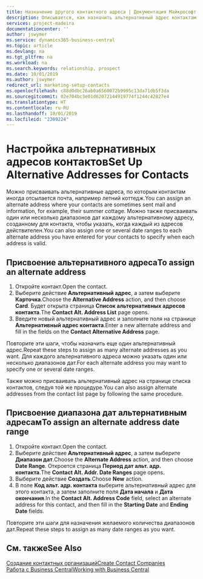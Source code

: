 ```yaml
---
title: Назначение другого контактного адреса | Документация Майкрософт
description: Описывается, как назначить альтернативный адрес контактам или потенциальным клиентам, на который периодически отправлять информацию.
services: project-madeira
documentationcenter: ''
author: jswymer
ms.service: dynamics365-business-central
ms.topic: article
ms.devlang: na
ms.tgt_pltfrm: na
ms.workload: na
ms.search.keywords: relationship, prospect
ms.date: 10/01/2019
ms.author: jswymer
redirect_url: marketing-setup-contacts
ms.openlocfilehash: c88d0dbc26ab0a6560072b9995c13da71db5f3da
ms.sourcegitcommit: 02e704bc3e01d62072144919774f1244c42827e4
ms.translationtype: HT
ms.contentlocale: ru-RU
ms.lasthandoff: 10/01/2019
ms.locfileid: "2309224"
---
```

# <a name="set-up-alternative-addresses-for-contacts"></a><span data-ttu-id="66d7e-103">Настройка альтернативных адресов контактов</span><span class="sxs-lookup"><span data-stu-id="66d7e-103">Set Up Alternative Addresses for Contacts</span></span>
<span data-ttu-id="66d7e-104">Можно присваивать альтернативные адреса, по которым контактам иногда отсылается почта, например летний коттедж.</span><span class="sxs-lookup"><span data-stu-id="66d7e-104">You can assign an alternate address where your contacts are sometimes sent mail and information, for example, their summer cottage.</span></span> <span data-ttu-id="66d7e-105">Можно также присваивать один или несколько диапазонов дат каждому альтернативному адресу, созданному для контакта, чтобы указать, когда каждый из адресов действителен.</span><span class="sxs-lookup"><span data-stu-id="66d7e-105">You can also assign one or several date ranges to each alternate address you have entered for your contacts to specify when each address is valid.</span></span>

## <a name="to-assign-an-alternate-address"></a><span data-ttu-id="66d7e-106">Присвоение альтернативного адреса</span><span class="sxs-lookup"><span data-stu-id="66d7e-106">To assign an alternate address</span></span>
1. <span data-ttu-id="66d7e-107">Откройте контакт.</span><span class="sxs-lookup"><span data-stu-id="66d7e-107">Open the contact.</span></span>
2. <span data-ttu-id="66d7e-108">Выберите действие **Альтернативный адрес**, а затем выберите **Карточка**.</span><span class="sxs-lookup"><span data-stu-id="66d7e-108">Choose the **Alternative Address** action, and then choose **Card**.</span></span> <span data-ttu-id="66d7e-109">Будет открыта страница **Список альтернативных адресов контакта**.</span><span class="sxs-lookup"><span data-stu-id="66d7e-109">The **Contact Alt. Address List** page opens.</span></span>
3. <span data-ttu-id="66d7e-110">Введите новый альтернативный адрес и заполните поля на странице **Альтернативный адрес контакта**.</span><span class="sxs-lookup"><span data-stu-id="66d7e-110">Enter a new alternate address and fill in the fields on the **Contact Alternative Address** page.</span></span>

<span data-ttu-id="66d7e-111">Повторите эти шаги, чтобы назначить еще один альтернативный адрес.</span><span class="sxs-lookup"><span data-stu-id="66d7e-111">Repeat these steps to assign as many alternate addresses as you want.</span></span> <span data-ttu-id="66d7e-112">Для каждого альтернативного адреса можно указать один или несколько диапазонов дат.</span><span class="sxs-lookup"><span data-stu-id="66d7e-112">For each alternate address you may want to specify one or several date ranges.</span></span>

<span data-ttu-id="66d7e-113">Также можно присваивать альтернативный адрес на странице списка контактов, следуя той же процедуре.</span><span class="sxs-lookup"><span data-stu-id="66d7e-113">You can also assign alternate addresses from the contact list page by following the same procedure.</span></span>

## <a name="to-assign-an-alternate-address-date-range"></a><span data-ttu-id="66d7e-114">Присвоение диапазона дат альтернативным адресам</span><span class="sxs-lookup"><span data-stu-id="66d7e-114">To assign an alternate address date range</span></span>
1. <span data-ttu-id="66d7e-115">Откройте контакт.</span><span class="sxs-lookup"><span data-stu-id="66d7e-115">Open the contact.</span></span>
2. <span data-ttu-id="66d7e-116">Выберите действие **Альтернативный адрес**, а затем выберите **Диапазон дат**.</span><span class="sxs-lookup"><span data-stu-id="66d7e-116">Choose the **Alternate Address** action, and then choose **Date Range**.</span></span> <span data-ttu-id="66d7e-117">Откроется страница **Период дат альт. адр. контакта**.</span><span class="sxs-lookup"><span data-stu-id="66d7e-117">The **Contact Alt. Addr. Date Ranges** page opens.</span></span>
3. <span data-ttu-id="66d7e-118">Выберите действие **Создать**.</span><span class="sxs-lookup"><span data-stu-id="66d7e-118">Choose **New** action.</span></span>
4. <span data-ttu-id="66d7e-119">В поле **Код альт. адр. контакта** выберите альтернативный адрес для этого контакта, а затем заполните поля **Дата начала** и **Дата окончания**.</span><span class="sxs-lookup"><span data-stu-id="66d7e-119">In the **Contact Alt. Address Code** field, select an alternate address for this contact, and then fill in the **Starting Date** and **Ending Date** fields.</span></span>

<span data-ttu-id="66d7e-120">Повторите эти шаги для назначения желаемого количества диапазонов дат.</span><span class="sxs-lookup"><span data-stu-id="66d7e-120">Repeat these steps to assign as many date ranges as you want.</span></span>

## <a name="see-also"></a><span data-ttu-id="66d7e-121">См. также</span><span class="sxs-lookup"><span data-stu-id="66d7e-121">See Also</span></span>
[<span data-ttu-id="66d7e-122">Создание контактных организаций</span><span class="sxs-lookup"><span data-stu-id="66d7e-122">Create Contact Companies</span></span>](marketing-create-contact-companies.md)  
[<span data-ttu-id="66d7e-123">Работа с Business Central</span><span class="sxs-lookup"><span data-stu-id="66d7e-123">Working with Business Central</span></span>](ui-work-product.md)

